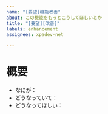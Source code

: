 ```yaml
---
name: "[要望]機能改善"
about: この機能をもっとこうしてほしいとか
title: "[要望][改善]"
labels: enhancement
assignees: xpadev-net

---
```


# 概要
- なにが：
- どうなっていて：
- どうなってほしい：
